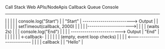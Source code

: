 Call Stack                     Web APIs/NodeApis                 Callback Queue             Console
---------                      ---------                 --------------             -------
 |                              |                        |                           |
 | console.log("Start")         |                        |                        "Start"
 | -------------------------> Output                     |                           |
 |                              |                        |                           |
 | setTimeout(callback, 2000)  |                        |                           |
 |                              |---------------------->|                           |
 |                              |     (waits 2s)         |                           |
 | console.log("End")           |                        |                           |
 | -------------------------> Output                     |                        "End"
 |                              |                        |                           |
 |                              |                        | <-callback-               |
 |                              |                        |                           |
 | (empty, event loop checks)   |                        |                           |
 | <-------------------------- |                        |                            |
|       callback                       |                        |                     "Hello"      |